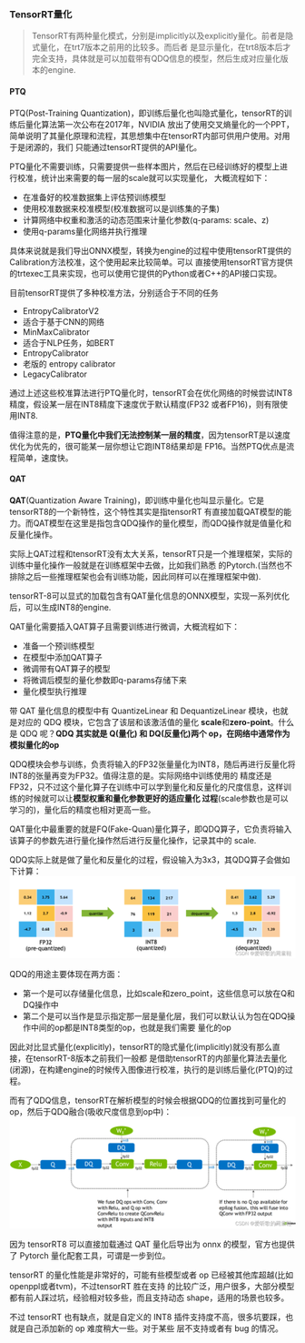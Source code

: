 ### TensorRT量化
> TensorRT有两种量化模式，分别是implicitly以及explicitly量化。前者是隐式量化，在trt7版本之前用的比较多。而后者
是显示量化，在trt8版本后才完全支持，具体就是可以加载带有QDQ信息的模型，然后生成对应量化版本的engine.

#### PTQ
PTQ(Post-Training Quantization)，即训练后量化也叫隐式量化，tensorRT的训练后量化算法第一次公布在2017年，NVIDIA
放出了使用交叉熵量化的一个PPT，简单说明了其量化原理和流程，其思想集中在tensorRT内部可供用户使用。对用于是闭源的，我们
只能通过tensorRT提供的API量化。

PTQ量化不需要训练，只需要提供一些样本图片，然后在已经训练好的模型上进行校准，统计出来需要的每一层的scale就可以实现量化，
大概流程如下：

* 在准备好的校准数据集上评估预训练模型
* 使用校准数据来校准模型(校准数据可以是训练集的子集)
* 计算网络中权重和激活的动态范围来计量化参数(q-params: scale、z)
* 使用q-params量化网络并执行推理

具体来说就是我们导出ONNX模型，转换为engine的过程中使用tensorRT提供的Calibration方法校准，这个使用起来比较简单。可以
直接使用tensorRT官方提供的trtexec工具来实现，也可以使用它提供的Python或者C++的API接口实现。

目前tensorRT提供了多种校准方法，分别适合于不同的任务

* EntropyCalibratorV2
* 适合于基于CNN的网络
* MinMaxCalibrator
* 适合于NLP任务，如BERT
* EntropyCalibrator
* 老版的 entropy calibrator
* LegacyCalibrator

通过上述这些校准算法进行PTQ量化时，tensorRT会在优化网络的时候尝试INT8精度，假设某一层在INT8精度下速度优于默认精度(FP32
或者FP16)，则有限使用INT8.

值得注意的是，**PTQ量化中我们无法控制某一层的精度**，因为tensorRT是以速度优化为优先的，很可能某一层你想让它跑INT8结果却是
FP16。当然PTQ优点是流程简单，速度快。

#### QAT
**QAT**(Quantization Aware Training)，即训练中量化也叫显示量化。它是tensorRT8的一个新特性，这个特性其实是指tensorRT
有直接加载QAT模型的能力。而QAT模型在这里是指包含QDQ操作的量化模型，而QDQ操作就是值量化和反量化操作。

实际上QAT过程和tensorRT没有太大关系，tensorRT只是一个推理框架，实际的训练中量化操作一般就是在训练框架中去做，比如我们熟悉
的Pytorch.(当然也不排除之后一些推理框架也会有训练功能，因此同样可以在推理框架中做).

tensorRT-8可以显式的加载包含有QAT量化信息的ONNX模型，实现一系列优化后，可以生成INT8的engine.

QAT量化需要插入QAT算子且需要训练进行微调，大概流程如下：

* 准备一个预训练模型
* 在模型中添加QAT算子
* 微调带有QAT算子的模型
* 将微调后模型的量化参数即q-params存储下来
* 量化模型执行推理

带 QAT 量化信息的模型中有 QuantizeLinear 和 DequantizeLinear 模块，也就是对应的 QDQ 模块，它包含了该层和该激活值的量化 
**scale**和**zero-point**。什么是 QDQ 呢？**QDQ 其实就是 Q(量化) 和 DQ(反量化)两个 op，在网络中通常作为模拟量化的op**

QDQ模块会参与训练，负责将输入的FP32张量量化为INT8，随后再进行反量化将INT8的张量再变为FP32。值得注意的是。实际网络中训练使用的
精度还是FP32，只不过这个量化算子在训练中可以学到量化和反量化的尺度信息，这样训练的时候就可以让**模型权重和量化参数更好的适应量化
过程**(scale参数也是可以学习的)，量化后的精度也相对更高一些。

QAT量化中最重要的就是FQ(Fake-Quan)量化算子，即QDQ算子，它负责将输入该算子的参数先进行量化操作然后进行反量化操作，记录其中的
scale.

QDQ实际上就是做了量化和反量化的过程，假设输入为3x3，其QDQ算子会做如下计算：
![qdq_cal.png](../assets/pic/qdq_cal.png)

QDQ的用途主要体现在两方面：
* 第一个是可以存储量化信息，比如scale和zero_point，这些信息可以放在Q和DQ操作中
* 第二个是可以当作是显示指定那一层是量化层，我们可以默认认为包在QDQ操作中间的op都是INT8类型的op，也就是我们需要
量化的op

因此对比显式量化(explicitly)，tensorRT的隐式量化(implicitly)就没有那么直接，在tensorRT-8版本之前我们一般都
是借助tensorRT的内部量化算法去量化(闭源)，在构建engine的时候传入图像进行校准，执行的是训练后量化(PTQ)的过程。

而有了QDQ信息，tensorRT在解析模型的时候会根据QDQ的位置找到可量化的op，然后于QDQ融合(吸收尺度信息到op中)：
![qdq_fusion_strategy.png](..%2Fassets%2Fpic%2Fqdq_fusion_strategy.png)

因为 tensorRT8 可以直接加载通过 QAT 量化后导出为 onnx 的模型，官方也提供了 Pytorch 量化配套工具，可谓是一步到位。

tensorRT 的量化性能是非常好的，可能有些模型或者 op 已经被其他库超越(比如openppl或者tvm)，不过tensorRT 胜在支持
的比较广泛，用户很多，大部分模型都有前人踩过坑，经验相对较多些，而且支持动态 shape，适用的场景也较多。

不过 tensorRT 也有缺点，就是自定义的 INT8 插件支持度不高，很多坑要踩，也就是自己添加新的 op 难度稍大一些。对于某些
层不支持或者有 bug 的情况。



















































